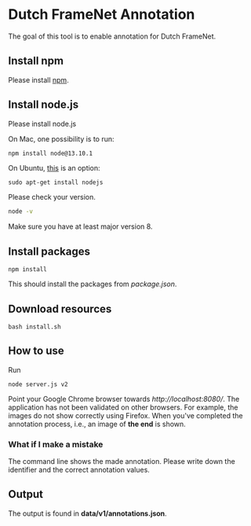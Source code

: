 # Dutch FrameNet Annotation

The goal of this tool is to enable annotation for Dutch FrameNet.

## Install npm
Please install [npm](https://www.npmjs.com/get-npm).

## Install node.js
Please install node.js

On Mac, one possibility is to run:

```bash
npm install node@13.10.1
```

On Ubuntu, [this](https://tecadmin.net/install-latest-nodejs-npm-on-ubuntu/) is an option:
```
sudo apt-get install nodejs
```

Please check your version.
```bash
node -v
```
Make sure you have at least major version 8.


## Install packages
```
npm install
```
This should install the packages from *package.json*.

## Download resources

```
bash install.sh
```

## How to use
Run

```
node server.js v2
```

Point your Google Chrome browser towards *http://localhost:8080/*.
The application has not been validated on other browsers.
For example, the images do not show correctly using Firefox.
When you've completed the annotation process, i.e., an image of **the end** is shown.

### What if I make a mistake
The command line shows the made annotation.
Please write down the identifier and the correct annotation values.

## Output
The output is found in **data/v1/annotations.json**.
